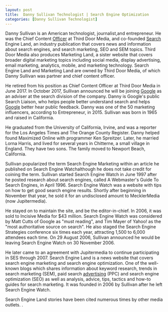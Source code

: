```yaml
---
layout: post
title:  Danny Sullivan Technologist | Search Engine Optimization
categories: [Danny Sullivan Technologist]
---
```


Danny Sullivan is an American technologist, journalist,and entrepreneur. He was the Chief Content [Officer](https://data-science-blog.github.io/Chief-Data-Officer) at Third Door Media, and co-founded [Search](https://search-engine-optimization-blog.github.io/Audio-Search-Engine) Engine Land, an industry publication that covers news and information about search engines, and search marketing, SEO and SEM topics. Third Door Media also produces Marketing Land, a sister website that covers broader digital marketing topics including social media, display advertising, email marketing, analytics, mobile, and marketing technology. Search Engine Land and Marketing Land are owned by Third Door Media, of which Danny Sullivan was partner and chief content officer.

He retired from his position as Chief Content Officer at Third Door Media in June 2017. In October 2017, Sullivan announced he will be joining [Google](https://search-engine-optimization-blog.github.io/Google-Custom-Search) as an adviser at the search division of the company. Danny is Google's public Search Liaison, who helps people better understand search and helps [Google](https://search-engine-optimization-blog.github.io/Google-Search) better hear public feedback. Danny was one of the 50 marketing influencers, according to Entrepreneur, in 2015. Sullivan was born in 1965 and raised in California.

He graduated from the University of California, Irvine, and was a reporter for the Los Angeles Times and The Orange County Register. Danny helped found Maximized Online with programmer Ken Spreitzer. Later, he married Lorna Harris, and lived for several years in Chitterne, a small village in England. They have two sons. The family moved to Newport Beach, California.

Sullivan popularized the term Search Engine Marketing within an article he published on Search Engine Watchalthough he does not take credit for coining the term. Sullivan started Search Engine Watch in June 1997 after he posted research about search engines, called A Webmaster's Guide To Search Engines, in April 1996. Search Engine Watch was a website with tips on how to get good search engine results. Shortly after beginning in November that year, he sold it for an undisclosed amount to MecklerMedia (now Jupitermedia).

He stayed on to maintain the site, and be the editor-in-chief. In 2006, it was sold to Incisive Media for $43 million. Search Engine Watch was considered by Matt Cutts of Google as "must reading", and Tim Mayer of Yahoo! as the "most authoritative source on search". He also staged the Search Engine Strategies conference six times each year, attracting 1,500 to 6,000 attendees each time. On 29 August 2006, Sullivan announced he would be leaving Search Engine Watch on 30 November 2006.

He later came to an agreement with Jupitermedia to continue participating in SES through 2007. Search Engine Land is a news website that covers search engine marketing and search engine optimization. One of the well-known blogs which shares information about keyword research, trends in search marketing (SEM), paid search [advertising](https://search-engine-optimization-blog.github.io/Contextual-Advertising) (PPC) and search engine optimization (SEO) as well as analysis, advice, tips, tactics and how-to guides for search marketing. It was founded in 2006 by Sullivan after he left Search Engine Watch.

Search Engine Land stories have been cited numerous times by other media outlets. .

